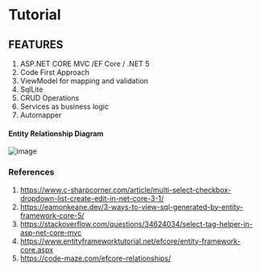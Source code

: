 # Tutorial

## FEATURES
1. ASP.NET CORE MVC /EF Core / .NET 5
2. Code First Approach 
3. ViewModel for mapping and validation
4. SqlLite
5. CRUD Operations
6. Services as business logic
7. Automapper

#### Entity Relationship Diagram
![image](https://user-images.githubusercontent.com/58362059/124462816-a1094580-ddc4-11eb-90cf-ec778d5aeb76.png)

### References

1. https://www.c-sharpcorner.com/article/multi-select-checkbox-dropdown-list-create-edit-in-net-core-3-1/
2. https://eamonkeane.dev/3-ways-to-view-sql-generated-by-entity-framework-core-5/
3. https://stackoverflow.com/questions/34624034/select-tag-helper-in-asp-net-core-mvc
4. https://www.entityframeworktutorial.net/efcore/entity-framework-core.aspx
5. https://code-maze.com/efcore-relationships/

